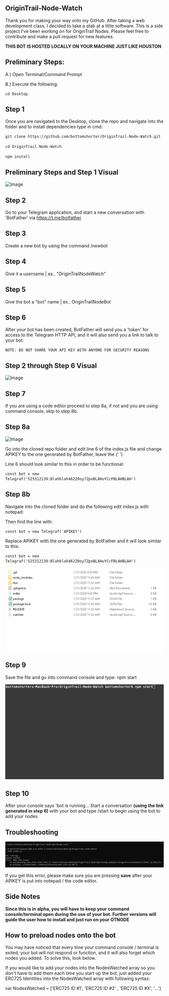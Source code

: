 ## OriginTrail-Node-Watch

Thank you for making your way onto my GitHub. After taking a web development class, I decided to take a stab at a little software. This is a side project I've been working on for OriginTrail Nodes. Please feel free to contribute and make a pull request for new features.

__THIS BOT IS HOSTED LOCALLY ON YOUR MACHINE JUST LIKE HOUSTON__ 

## Preliminary Steps:

A.) Open Terminal/Command Prompt

B.) Execute the following: 

	cd Desktop

## Step 1
   Once you are navigated to the Desktop, clone the repo and navigate into the folder and to install dependencies type in cmd:
	
	git clone https://github.com/bottomshorter/OriginTrail-Node-Watch.git
	
	cd OriginTrail-Node-Watch

	npm install
	
## Preliminary Steps and Step 1 Visual

![Image](InstallNode.gif)

## Step 2
   Go to your Telegram application, and start a new conversation with 'BotFather' via https://t.me/botfather

## Step 3
   Create a new bot by using the command /newbot

## Step 4
   Give it a username | ex.. "OriginTrailNodeWatch"

## Step 5
   Give the bot a "bot" name | ex.. OriginTrailNodeBot

## Step 6
After your bot has been created, BotFather will send you a 'token' for access to the Telegram HTTP API, and it will also send you a link to talk to your bot.

	NOTE: DO NOT SHARE YOUR API KEY WITH ANYONE FOR SECURITY REASONS

## Step 2 through Step 6 Visual
![Image](CreateBot.gif)

## Step 7

If you are using a code editor proceed to step 8a, if not and you are using command console, skip to step 8b.

## Step 8a

![Image](APIKEY.gif)

Go into the cloned repo folder and edit line 6 of the index.js file and change APIKEY to the one generated by BotFather, leave the (' ')

Line 6 should look similar to this in order to be functional:

	const bot = new Telegraf('525312139:Blahblah462Z0oy7ZpoBLAHuYCcFBLAHBLAH')

## Step 8b

Navigate into the cloned folder and do the following edit index.js with notepad:

Then find the line with: 
	
	const bot = new Telegraf('APIKEY')

Replace APIKEY with the one generated by BotFather and it will look similar to this:

	const bot = new Telegraf('525312139:Blahblah462Z0oy7ZpoBLAHuYCcFBLAHBLAH')
	
	
![Image](NotepadEdit.gif)



## Step 9

Save the file and go into command console and type: npm start

![Image](BotRunning.gif)

## Step 10
After your console says 'bot is running... Start a conversation **(using the link generated in step 6)** with your bot and type /start to begin using the bot to add your nodes


## Troubleshooting

![Image](RememberToSave.png)

If you get this error, please make sure you are pressing **save** after your APIKEY is put into notepad / the code editor.


## Side Notes

**Since this is in alpha, you will have to keep your command console/terminal open during the use of your bot. Further versions will guide the user how to install and just run on your OTNODE**

## How to preload nodes onto the bot
You may have noticed that every time your command console / terminal is exited, your bot will not respond or function, and it will also forget which nodes you added. To solve this, look below.

If you would like to add your nodes into the NodesWatched array so you don't have to add them each time you start up the bot, just added your ERC725 Identities into the NodesWatched array with following syntax:

var NodesWatched = ['ERC725 ID #1', 'ERC725 ID #2' , 'ERC725 ID #X', '...']
